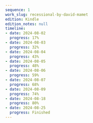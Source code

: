 ```yaml
---
sequence: 1
work_slug: recessional-by-david-mamet
edition: Kindle
edition_notes: null
timeline:
- date: 2024-08-02
  progress: 17%
- date: 2024-08-03
  progress: 32%
- date: 2024-08-04
  progress: 43%
- date: 2024-08-05
  progress: 48%
- date: 2024-08-06
  progress: 59%
- date: 2024-08-07
  progress: 68%
- date: 2024-08-09
  progress: 74%
- date: 2024-08-18
  progress: 80%
- date: 2024-08-25
  progress: Finished
---
```


